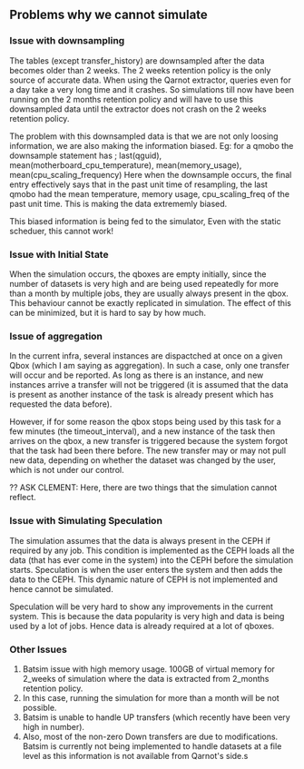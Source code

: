 ## Problems why we cannot simulate

### Issue with downsampling

The tables (except transfer_history) are downsampled after the data becomes older than 2 weeks. The 2 weeks retention policy is the only source of accurate data. When using the Qarnot extractor, queries even for a day take a very long time and it crashes. So simulations till now have been running on the 2 months retention policy and will have to use this downsampled data until the extractor does not crash on the 2 weeks retention policy.

The problem with this downsampled data is that we are not only loosing information, we are also making the information biased.
Eg: for a qmobo the downsample statement has ; last(qguid), mean(motherboard_cpu_temperature), mean(memory_usage), mean(cpu_scaling_frequency)
Here when the downsample occurs, the final entry effectively says that in the past unit time of resampling, the last qmobo had the mean temperature, memory usage, cpu_scaling_freq of the past unit time. This is making the data extrememly biased.

This biased information is being fed to the simulator, Even with the static scheduer, this cannot work!

### Issue with Initial State

When the simulation occurs, the qboxes are empty initially, since the number of datasets is very high and are being used repeatedly for more than a month by multiple jobs, they are usually always present in the qbox. This behaviour cannot be exactly replicated in simulation. The effect of this can be minimized, but it is hard to say by how much.

### Issue of aggregation

In the current infra, several instances are dispactched at once on a given Qbox (which I am saying as aggregation). In such a case, only one transfer will occur and be reported. As long as there is an instance, and new instances arrive a transfer will not be triggered (it is assumed that the data is present as another instance of the task is already present which has requested the data before).

However, if for some reason the qbox stops being used by this task for a few minutes (the timeout_interval), and a new instance of the task then arrives on the qbox, a new transfer is triggered because the system forgot that the task had been there before. The new transfer may or may not pull new data, depending on whether the dataset was changed by the user, which is not under our control.

?? ASK CLEMENT: Here, there are two things that the simulation cannot reflect.

### Issue with Simulating Speculation

The simulation assumes that the data is always present in the CEPH if required by any job. This condition is implemented as the CEPH loads all the data (that has ever come in the system) into the CEPH before the simulation starts. Speculation is when the user enters the system and then adds the data to the CEPH. This dynamic nature of CEPH is not implemented and hence cannot be simulated.

Speculation will be very hard to show any improvements in the current system. This is because the data popularity is very high and data is being used by a lot of jobs. Hence data is already required at a lot of qboxes.

### Other Issues

1. Batsim issue with high memory usage. 100GB of virtual memory for 2_weeks of simulation where the data is extracted from 2_months retention policy.
2. In this case, running the simulation for more than a month will be not possible.
3. Batsim is unable to handle UP transfers (which recently have been very high in number).
4. Also, most of the non-zero Down transfers are due to modifications. Batsim is currently not being implemented to handle datasets at a file level as this information is not available from Qarnot's side.s